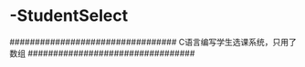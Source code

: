 # -StudentSelect
#################################
 C语言编写学生选课系统，只用了数组
#################################
